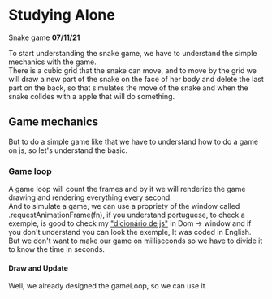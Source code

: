 # Studying Alone

Snake game **07/11/21**

To start understanding the snake game, we have to understand the simple mechanics with the game.  
There is a cubic grid that the snake can move, and to move by the grid we will draw a new part of the snake on the face of her body and delete the last part on the back, so that simulates the move of the snake and when the snake colides with a apple that will do something.

## Game mechanics

But to do a simple game like that we have to understand how to do a game on js, so let's understand the basic.

### Game loop

A game loop will count the frames and by it we will renderize the game drawing and rendering everything every second.  
And to simulate a game, we can use a propriety of the window called .requestAnimationFrame(fn), if you understand portuguese, to check a exemple, is good to check my ["dicionário de js"](https://github.com/kkphoenixgx/JavascriptCourse/blob/master/Aulas/dicionario.md) in Dom -> window and if you don't understand you can look the exemple, It was coded in English. But we don't want to make our game on milliseconds so we have to divide it to know the time in seconds.

#### Draw and  Update

Well, we already designed the gameLoop, so we can use it
